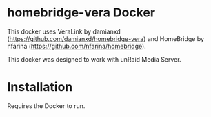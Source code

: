 # homebridge-vera Docker

This docker uses VeraLink by damianxd (https://github.com/damianxd/homebridge-vera) and HomeBridge by nfarina (https://github.com/nfarina/homebridge).

This docker was designed to work with unRaid Media Server.


Installation
===
Requires the Docker to run.


